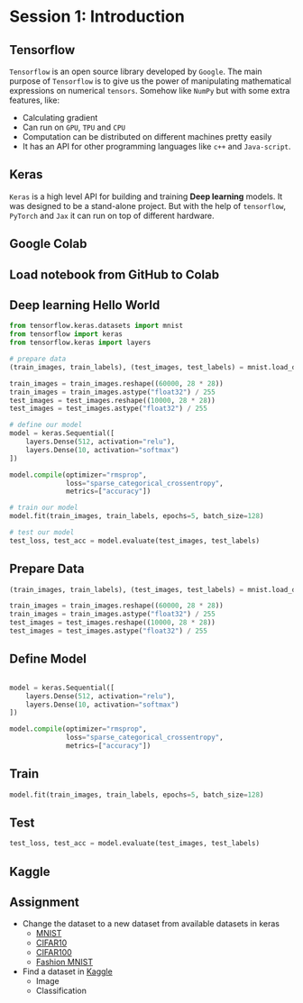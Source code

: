 # Session 1: Introduction

## Tensorflow

`Tensorflow` is an open source library developed by `Google`.
The main purpose of `Tensorflow` is to give us the power of
manipulating mathematical expressions on numerical `tensors`.
Somehow like `NumPy` but with some extra features, like:

* Calculating gradient
* Can run on `GPU`, `TPU` and `CPU`
* Computation can be distributed on different machines pretty easily
* It has an API for other programming languages like `c++` and `Java-script`.

## Keras

`Keras` is a high level API for building and training **Deep learning** models.
It was designed to be a stand-alone project.
But with the help of `tensorflow`, `PyTorch` and `Jax` it can run on top of different hardware.

## Google Colab

## Load notebook from GitHub to Colab

## Deep learning Hello World

```python
from tensorflow.keras.datasets import mnist
from tensorflow import keras
from tensorflow.keras import layers

# prepare data
(train_images, train_labels), (test_images, test_labels) = mnist.load_data()

train_images = train_images.reshape((60000, 28 * 28))
train_images = train_images.astype("float32") / 255
test_images = test_images.reshape((10000, 28 * 28))
test_images = test_images.astype("float32") / 255

# define our model
model = keras.Sequential([
    layers.Dense(512, activation="relu"),
    layers.Dense(10, activation="softmax")
])

model.compile(optimizer="rmsprop",
              loss="sparse_categorical_crossentropy",
              metrics=["accuracy"])

# train our model
model.fit(train_images, train_labels, epochs=5, batch_size=128)

# test our model
test_loss, test_acc = model.evaluate(test_images, test_labels)

```

## Prepare Data

```python
(train_images, train_labels), (test_images, test_labels) = mnist.load_data()

train_images = train_images.reshape((60000, 28 * 28))
train_images = train_images.astype("float32") / 255
test_images = test_images.reshape((10000, 28 * 28))
test_images = test_images.astype("float32") / 255
```

## Define Model

```python

model = keras.Sequential([
    layers.Dense(512, activation="relu"),
    layers.Dense(10, activation="softmax")
])

model.compile(optimizer="rmsprop",
              loss="sparse_categorical_crossentropy",
              metrics=["accuracy"])

```

## Train

```python
model.fit(train_images, train_labels, epochs=5, batch_size=128)
```

## Test

```python
test_loss, test_acc = model.evaluate(test_images, test_labels)
```

## Kaggle

## Assignment

* Change the dataset to a new dataset
  from available datasets in keras
    * [MNIST](https://keras.io/api/datasets/mnist/)
    * [CIFAR10](https://keras.io/api/datasets/cifar10/)
    * [CIFAR100](https://keras.io/api/datasets/cifar100/)
    * [Fashion MNIST](https://keras.io/api/datasets/fashion_mnist/)
* Find a dataset in [Kaggle](https://www.kaggle.com/)
    * Image
    * Classification